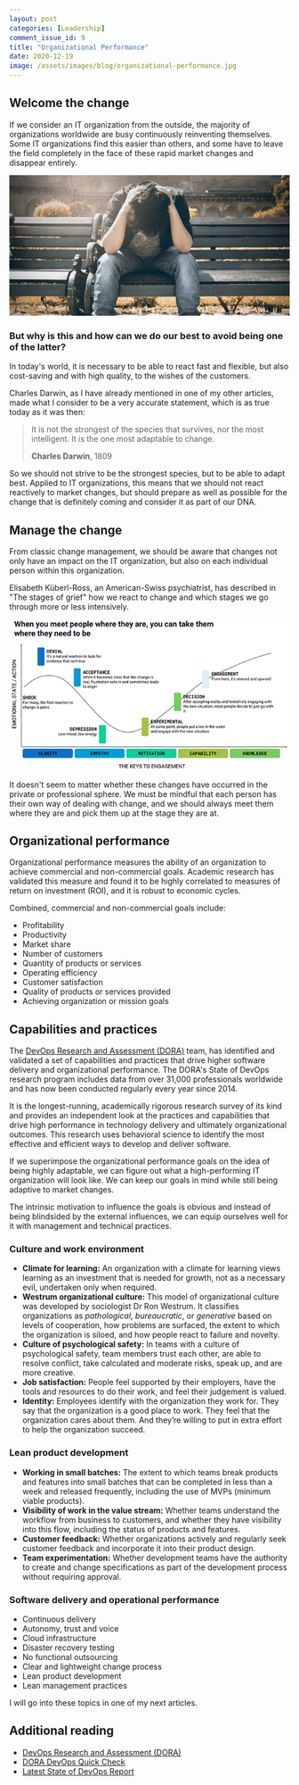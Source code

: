 ```yaml
---
layout: post
categories: [Leadership]
comment_issue_id: 9
title: "Organizational Performance"
date: 2020-12-19
image: /assets/images/blog/organizational-performance.jpg
---
```


## Welcome the change

If we consider an IT organization from the outside, the majority of organizations worldwide are busy continuously reinventing themselves. Some IT organizations find this easier than others, and some have to leave the field completely in the face of these rapid market changes and disappear entirely.

![Grief](/assets/images/blog/grief.jpg)

### But why is this and how can we do our best to avoid being one of the latter?

In today's world, it is necessary to be able to react fast and flexible, but also cost-saving and with high quality, to the wishes of the customers.

Charles Darwin, as I have already mentioned in one of my other articles, made what I consider to be a very accurate statement, which is as true today as it was then:

> It is not the strongest of the species that survives, 
nor the most intelligent. It is the one most adaptable to change.
>
> **Charles Darwin**, 1809

So we should not strive to be the strongest species, but to be able to adapt best. Applied to IT organizations, this means that we should not react reactively to market changes, but should prepare as well as possible for the change that is definitely coming and consider it as part of our DNA.

## Manage the change

From classic change management, we should be aware that changes not only have an impact on the IT organization, but also on each individual person within this organization. 

Elisabeth Küberl-Ross, an American-Swiss psychiatrist, has described in "The stages of grief" how we react to change and which stages we go through more or less intensively.

![The stages of grief](/assets/images/blog/stages-of-grief.jpg)

It doesn't seem to matter whether these changes have occurred in the private or professional sphere. We must be mindful that each person has their own way of dealing with change, and we should always meet them where they are and pick them up at the stage they are at. 

## Organizational performance

Organizational performance measures the ability of an organization to achieve commercial and non-commercial goals. Academic research has validated this measure and found it to be highly correlated to measures of return on investment (ROI), and it is robust to economic cycles.

Combined, commercial and non-commercial goals include:
- Profitability
- Productivity
- Market share
- Number of customers
- Quantity of products or services
- Operating efficiency
- Customer satisfaction
- Quality of products or services provided
- Achieving organization or mission goals

## Capabilities and practices

The [DevOps Research and Assessment (DORA)](https://www.devops-research.com/research.html) team, has identified and validated a set of capabilities and practices that drive higher software delivery and organizational performance. The DORA's State of DevOps research program includes data from over 31,000 professionals worldwide and has now been conducted regularly every year since 2014.

It is the longest-running, academically rigorous research survey of its kind and provides an independent look at the practices and capabilities that drive high performance in technology delivery and ultimately organizational outcomes. This research uses behavioral science to identify the most effective and efficient ways to develop and deliver software.

If we superimpose the organizational performance goals on the idea of being highly adaptable, we can figure out what a high-performing IT organization will look like. We can keep our goals in mind while still being adaptive to market changes.

The intrinsic motivation to influence the goals is obvious and instead of being blindsided by the external influences, we can equip ourselves well for it with management and technical practices.

### Culture and work environment

- **Climate for learning:** An organization with a climate for learning views learning as an investment that is needed for growth, not as a necessary evil, undertaken only when required.
- **Westrum organizational culture:** This model of organizational culture was developed by sociologist Dr Ron Westrum. It classifies organizations as *pathological*, *bureaucratic*, or *generative* based on levels of cooperation, how problems are surfaced, the extent to which the organization is siloed, and how people react to failure and novelty.
- **Culture of psychological safety:** In teams with a culture of psychological safety, team members trust each other, are able to resolve conflict, take calculated and moderate risks, speak up, and are more creative.
- **Job satisfaction:** People feel supported by their employers, have the tools and resources to do their work, and feel their judgement is valued.
- **Identity:** Employees identify with the organization they work for. They say that the organization is a good place to work. They feel that the organization cares about them. And they’re willing to put in extra effort to help the organization succeed.

### Lean product development

- **Working in small batches:** The extent to which teams break products and features into small batches that can be completed in less than a week and released frequently, including the use of MVPs (minimum viable products).
- **Visibility of work in the value stream:** Whether teams understand the workflow from business to customers, and whether they have visibility into this flow, including the status of products and features.
- **Customer feedback:** Whether organizations actively and regularly seek customer feedback and incorporate it into their product design.
- **Team experimentation:** Whether development teams have the authority to create and change specifications as part of the development process without requiring approval.

### Software delivery and operational performance

- Continuous delivery
- Autonomy, trust and voice
- Cloud infrastructure
- Disaster recovery testing
- No functional outsourcing
- Clear and lightweight change process
- Lean product development
- Lean management practices

I will go into these topics in one of my next articles.

## Additional reading

- [DevOps Research and Assessment (DORA)](https://www.devops-research.com/research.html)
- [DORA DevOps Quick Check](https://www.devops-research.com/quickcheck.html)
- [Latest State of DevOps Report](https://cloud.google.com/devops/state-of-devops)